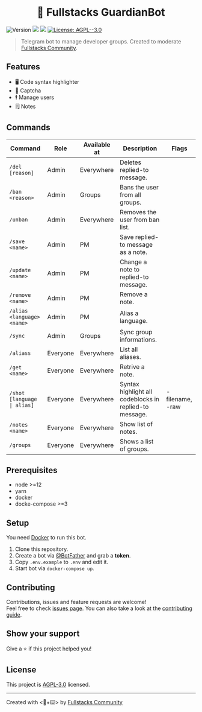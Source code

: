 <h1 align="center">🤖 Fullstacks GuardianBot</h1>
<p>
  <img alt="Version" src="https://img.shields.io/badge/version-0.1.0-blue.svg?cacheSeconds=2592000" />
  <img src="https://img.shields.io/badge/node-%3E%3D12-blue.svg" />
  <img src="https://img.shields.io/badge/yarn-%3E%3D1-blue.svg" />
  <a href="https://github.com/full-stacks/guardian-bot/blob/master/LICENSE" target="_blank">
    <img alt="License: AGPL--3.0" src="https://img.shields.io/github/license/full-stacks/guardian-bot" />
  </a>
</p>

> Telegram bot to manage developer groups. Created to moderate [Fullstacks Community](https://t.me/fullstacks_js).

## Features

- 🖥 Code syntax highlighter
- 🤖 Captcha
- 🕴 Manage users
- 🗒 Notes

## Commands

| Command                     | Role     | Available at | Description                                            | Flags           |
| --------------------------- | -------- | ------------ | ------------------------------------------------------ | --------------- |
| `/del [reason]`             | Admin    | Everywhere   | Deletes replied-to message.                            |                 |
| `/ban <reason>`             | Admin    | Groups       | Bans the user from all groups.                         |                 |
| `/unban`                    | Admin    | Everywhere   | Removes the user from ban list.                        |                 |
| `/save <name>`              | Admin    | PM           | Save replied-to message as a note.                     |                 |
| `/update <name>`            | Admin    | PM           | Change a note to replied-to message.                   |                 |
| `/remove <name>`            | Admin    | PM           | Remove a note.                                         |                 |
| `/alias <language> <name>`  | Admin    | PM           | Alias a language.                                      |                 |
| `/sync`                     | Admin    | Groups       | Sync group informations.                               |                 |
| `/aliass`                   | Everyone | Everywhere   | List all aliases.                                      |                 |
| `/get <name>`               | Everyone | Everywhere   | Retrive a note.                                        |                 |
| `/shot [language \| alias]` | Everyone | Everywhere   | Syntax highlight all codeblocks in replied-to message. | -filename, -raw |
| `/notes <name>`             | Everyone | Everywhere   | Show list of notes.                                    |                 |
| `/groups`                   | Everyone | Everywhere   | Shows a list of groups.                                |                 |

## Prerequisites

- node >=12
- yarn
- docker
- docke-compose >=3

## Setup

You need [Docker](https://docs.docker.com/engine/installation/linux/docker-ce/ubuntu/#install-from-a-package) to run
this bot.

1. Clone this repository.
2. Create a bot via [@BotFather](https://t.me/BotFather) and grab a **token**.
3. Copy `.env.example` to `.env` and edit it.
4. Start bot via `docker-compose up`.

## Contributing

Contributions, issues and feature requests are welcome!<br />Feel free to check
[issues page](https://github.com/full-stacks/guardian-bot/issues). You can also take a look at the
[contributing guide](https://github.com/full-stacks/guardian-bot/blob/master/CONTRIBUTING.md).

## Show your support

Give a ⭐️ if this project helped you!

## License

This project is [AGPL-3.0](https://github.com/full-stacks/guardian-bot/blob/master/LICENSE) licensed.

---

Created with <💛+⌨️> by [Fullstacks Community](https://t.me/fullstacks_js)
